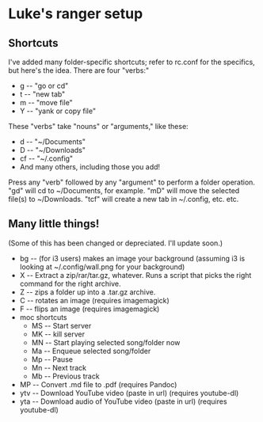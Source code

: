 # Luke's ranger setup

## Shortcuts

I've added many folder-specific shortcuts; refer to rc.conf for the specifics, but here's the idea. There are four "verbs:"

+ g -- "go or cd"
+ t -- "new tab"
+ m -- "move file"
+ Y -- "yank or copy file"

These "verbs" take "nouns" or "arguments," like these:

+ d -- "~/Documents"
+ D -- "~/Downloads"
+ cf -- "~/.config"
+ And many others, including those you add!

Press any "verb" followed by any "argument" to perform a folder operation. "gd" will cd to ~/Documents, for example. "mD" will move the selected file(s) to ~/Downloads. "tcf" will create a new tab in ~/.config, etc. etc.

## Many little things!

(Some of this has been changed or depreciated. I'll update soon.)

+ bg -- (for i3 users) makes an image your background (assuming i3 is looking at ~/.config/wall.png for your background)
+ X -- Extract a zip/rar/tar.gz, whatever. Runs a script that picks the right command for the right archive.
+ Z -- zips a folder up into a .tar.gz archive.
+ C -- rotates an image (requires imagemagick)
+ F -- flips an image (requires imagemagick)
+ moc shortcuts
    + MS -- Start server
    + MK -- kill server
    + MN -- Start playing selected song/folder now
    + Ma -- Enqueue selected song/folder
    + Mp -- Pause
    + Mn -- Next track
    + Mb -- Previous track
+ MP -- Convert .md file to .pdf (requires Pandoc)
+ ytv -- Download YouTube video (paste in url) (requires youtube-dl)
+ yta -- Download audio of YouTube video (paste in url) (requires youtube-dl)

